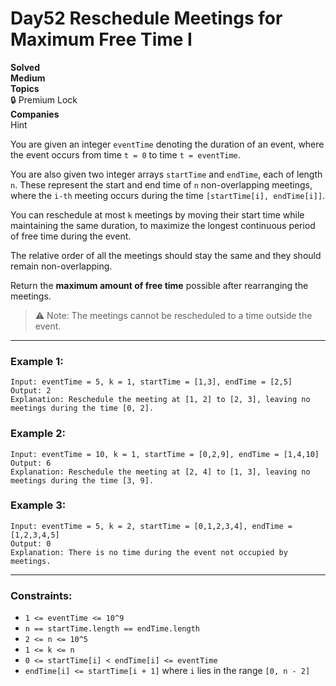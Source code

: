 # Day52 Reschedule Meetings for Maximum Free Time I

**Solved**  
**Medium**  
**Topics**  
🔒 Premium Lock  
**Companies**  
Hint

You are given an integer `eventTime` denoting the duration of an event, where the event occurs from time `t = 0` to time `t = eventTime`.

You are also given two integer arrays `startTime` and `endTime`, each of length `n`. These represent the start and end time of `n` non-overlapping meetings, where the `i-th` meeting occurs during the time `[startTime[i], endTime[i]]`.

You can reschedule at most `k` meetings by moving their start time while maintaining the same duration, to maximize the longest continuous period of free time during the event.

The relative order of all the meetings should stay the same and they should remain non-overlapping.

Return the **maximum amount of free time** possible after rearranging the meetings.

> ⚠️ Note: The meetings cannot be rescheduled to a time outside the event.

---

### Example 1:

```
Input: eventTime = 5, k = 1, startTime = [1,3], endTime = [2,5]
Output: 2
Explanation: Reschedule the meeting at [1, 2] to [2, 3], leaving no meetings during the time [0, 2].
```

### Example 2:

```
Input: eventTime = 10, k = 1, startTime = [0,2,9], endTime = [1,4,10]
Output: 6
Explanation: Reschedule the meeting at [2, 4] to [1, 3], leaving no meetings during the time [3, 9].
```

### Example 3:

```
Input: eventTime = 5, k = 2, startTime = [0,1,2,3,4], endTime = [1,2,3,4,5]
Output: 0
Explanation: There is no time during the event not occupied by meetings.
```

---

### Constraints:

- `1 <= eventTime <= 10^9`
- `n == startTime.length == endTime.length`
- `2 <= n <= 10^5`
- `1 <= k <= n`
- `0 <= startTime[i] < endTime[i] <= eventTime`
- `endTime[i] <= startTime[i + 1]` where `i` lies in the range `[0, n - 2]`
